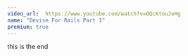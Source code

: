 ```yaml
---
video_url:  https://www.youtube.com/watch?v=OQcKtouJoHg
name: "Devise For Rails Part 1"
premium: true
---
```

this is the end

